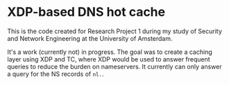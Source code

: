 # XDP-based DNS hot cache

This is the code created for Research Project 1 during my study of
Security and Network Engineering at the University of Amsterdam.

It's a work (currently not) in progress. The goal was to create a caching layer
using XDP and TC, where XDP would be used to answer frequent queries to reduce
the burden on nameservers. It currently can only answer a query for the NS
records of `nl.`.
